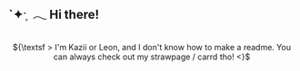 ## **`✦ˑ ִֶ 𓂃 Hi there!**
<p align="center">
     <br> ${\textsf > I'm Kazii or Leon, and I don't know how to make a readme. You can always check out my strawpage / carrd tho! <}$ 
 <br>

